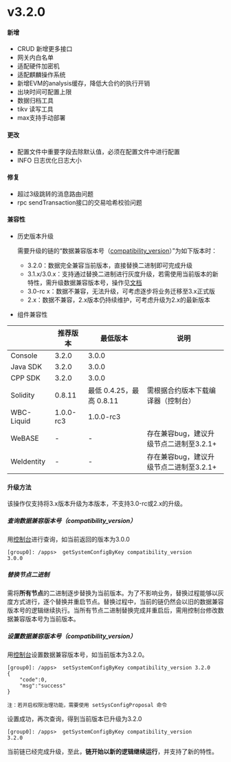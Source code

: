# v3.2.0

#### 新增

* CRUD 新增更多接口
* 网关内白名单
* 适配硬件加密机
* 适配麒麟操作系统
* 新增EVM的analysis缓存，降低大合约的执行开销
* 出块时间可配置上限
* 数据归档工具
* tikv 读写工具
* max支持手动部署

#### 更改

* 配置文件中重要字段去除默认值，必须在配置文件中进行配置
* INFO 日志优化日志大小

#### 修复

* 超过3级跳转的消息路由问题
* rpc sendTransaction接口的交易哈希校验问题

#### 兼容性

* 历史版本升级

  需要升级的链的“数据兼容版本号（[compatibility_version](#id5)）”为如下版本时：

  * 3.2.0：数据完全兼容当前版本，直接替换二进制即可完成升级
  * 3.1.x/3.0.x：支持通过替换二进制进行灰度升级，若需使用当前版本的新特性，需升级数据兼容版本号，操作见[文档](#id5)
  * 3.0-rc x：数据不兼容，无法升级，可考虑逐步将业务迁移至3.x正式版
  * 2.x：数据不兼容，2.x版本仍持续维护，可考虑升级为2.x的最新版本

* 组件兼容性

|            | 推荐版本  | 最低版本                 | 说明                                    |
| ---------- | --------- | ------------------------ | --------------------------------------- |
| Console    | 3.2.0     | 3.0.0                    |                                         |
| Java SDK   | 3.2.0     | 3.0.0                    |                                         |
| CPP SDK    | 3.2.0     | 3.0.0                    |                                         |
| Solidity   | 0.8.11    | 最低 0.4.25，最高 0.8.11 | 需根据合约版本下载编译器（控制台）      |
| WBC-Liquid | 1.0.0-rc3 | 1.0.0-rc3                |                                         |
| WeBASE     | -         | -                        | 存在兼容bug，建议升级节点二进制至3.2.1+ |
| WeIdentity | -         | -                        | 存在兼容bug，建议升级节点二进制至3.2.1+ |

#### 升级方法

该操作仅支持将3.x版本升级为本版本，不支持3.0-rc或2.x的升级。

##### 查询数据兼容版本号（compatibility_version）

用[控制台](https://fisco-bcos-doc.readthedocs.io/zh_CN/latest/docs/operation_and_maintenance/console/console_commands.html#getsystemconfigbykey)进行查询，如当前返回的版本为3.0.0

``` 
[group0]: /apps>  getSystemConfigByKey compatibility_version
3.0.0
```

##### 替换节点二进制

需将**所有节点**的二进制逐步替换为当前版本。为了不影响业务，替换过程能够以灰度方式进行，逐个替换并重启节点。替换过程中，当前的链仍然会以旧的数据兼容版本号的逻辑继续执行。当所有节点二进制替换完成并重启后，需用控制台修改数据兼容版本号为当前版本。

##### 设置数据兼容版本号（compatibility_version）

用[控制台](https://fisco-bcos-doc.readthedocs.io/zh_CN/latest/docs/operation_and_maintenance/console/console_commands.html#setsystemconfigbykey)设置数据兼容版本号，如当前版本为3.2.0。

```
[group0]: /apps>  setSystemConfigByKey compatibility_version 3.2.0
{
    "code":0,
    "msg":"success"
}

注：若开启权限治理功能，需要使用 setSysConfigProposal 命令
```

设置成功，再次查询，得到当前版本已升级为3.2.0

``` 
[group0]: /apps>  getSystemConfigByKey compatibility_version
3.2.0
```

当前链已经完成升级，至此，**链开始以新的逻辑继续运行**，并支持了新的特性。